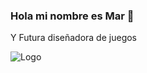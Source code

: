 ### Hola mi nombre es Mar 👋
 Y Futura diseñadora de juegos
<!--
**MARMAR756/MARMAR756** is a ✨ _special_ ✨ repository because its `README.md` (this file) appears on your GitHub profile.

Here are some ideas to get you started:

- 🔭 I’m currently working on ...
- 🌱 I’m currently learning ...
- 👯 I’m looking to collaborate on ...
- 🤔 I’m looking for help with ...
- 💬 Ask me about ...
- 📫 How to reach me: ...
- 😄 Pronouns: ...
- ⚡ Fun fact: ...
-->
![Logo](https://github.com/MARMAR756/MARMAR756/assets/146102959/618e9d56-7310-4370-8ba9-631d39d0eb43)
